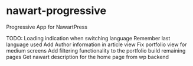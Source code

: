 # nawart-progressive
Progressive App for NawartPress

TODO:
Loading indication when switching language
Remember last language used
Add Author information in article view
Fix portfolio view for medium screens
Add filtering functionality to the portfolio
build remaining pages
Get nawart description for the home page from wp backend